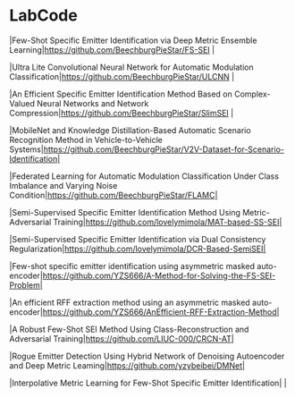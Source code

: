 # LabCode
|Few-Shot Specific Emitter Identification via Deep Metric Ensemble Learning|https://github.com/BeechburgPieStar/FS-SEI	|

|Ultra Lite Convolutional Neural Network for Automatic Modulation Classification|https://github.com/BeechburgPieStar/ULCNN	|

|An Efficient Specific Emitter Identification Method Based on Complex-Valued Neural Networks and Network Compression|https://github.com/BeechburgPieStar/SlimSEI	|

|MobileNet and Knowledge Distillation-Based Automatic Scenario Recognition Method in Vehicle-to-Vehicle Systems|https://github.com/BeechburgPieStar/V2V-Dataset-for-Scenario-Identification|

|Federated Learning for Automatic Modulation Classification Under Class Imbalance and Varying Noise Condition|https://github.com/BeechburgPieStar/FLAMC|

|Semi-Supervised Specific Emitter Identification Method Using Metric-Adversarial Training|https://github.com/lovelymimola/MAT-based-SS-SEI|

|Semi-Supervised Specific Emitter Identification via Dual Consistency Regularization|https://github.com/lovelymimola/DCR-Based-SemiSEI|

|Few-shot specific emitter identification using asymmetric masked auto-encoder|https://github.com/YZS666/A-Method-for-Solving-the-FS-SEI-Problem|

|An efficient RFF extraction method using an asymmetric masked auto-encoder|https://github.com/YZS666/AnEfficient-RFF-Extraction-Method|

|A Robust Few-Shot SEI Method Using Class-Reconstruction and Adversarial Training|https://github.com/LIUC-000/CRCN-AT|

|Rogue Emitter Detection Using Hybrid Network of Denoising Autoencoder and Deep Metric Leaming|https://github.com/yzybeibei/DMNet|

|Interpolative Metric Learning for Few-Shot Specific Emitter Identification|		|

